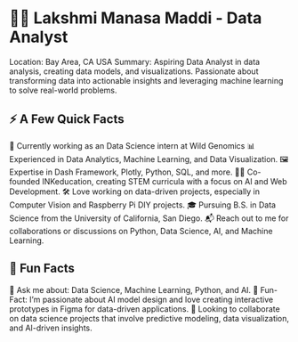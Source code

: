 
# 👩‍💻 Lakshmi Manasa Maddi - Data Analyst
Location: Bay Area, CA USA 
Summary: Aspiring Data Analyst in data analysis, creating data models, and visualizations. Passionate about transforming data into actionable insights and leveraging machine learning to solve real-world problems.

## ⚡️ A Few Quick Facts
🔭 Currently working as an Data Science intern at Wild Genomics
📊 Experienced in Data Analytics, Machine Learning, and Data Visualization.
🖼 Expertise in Dash Framework, Plotly, Python, SQL, and more.
👩‍🏫 Co-founded INKeducation, creating STEM curricula with a focus on AI and Web Development.
🛠 Love working on data-driven projects, especially in Computer Vision and Raspberry Pi DIY projects.
🎓 Pursuing B.S. in Data Science from the University of California, San Diego.
📬 Reach out to me for collaborations or discussions on Python, Data Science, AI, and Machine Learning.

## 🎉 Fun Facts
💬 Ask me about: Data Science, Machine Learning, Python, and AI.
🎉 Fun-Fact: I’m passionate about AI model design and love creating interactive prototypes in Figma for data-driven applications.
👯 Looking to collaborate on data science projects that involve predictive modeling, data visualization, and AI-driven insights.




<!--
**ManasaMaddi05/ManasaMaddi05** is a ✨ _special_ ✨ repository because its `README.md` (this file) appears on your GitHub profile.

Here are some ideas to get you started:

- 🔭 I’m currently working on ...
- 🌱 I’m currently learning ...
- 👯 I’m looking to collaborate on ...
- 🤔 I’m looking for help with ...
- 💬 Ask me about ...
- 📫 How to reach me: ...
- 😄 Pronouns: ...
- ⚡ Fun fact: ...
-->
